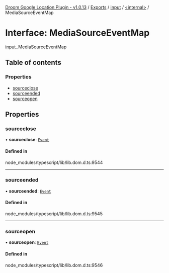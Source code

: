 [Droom Google Location Plugin - v1.0.13](../README.md) / [Exports](../modules.md) / [input](../modules/input.md) / [<internal\>](../modules/input._internal_.md) / MediaSourceEventMap

# Interface: MediaSourceEventMap

[input](../modules/input.md).[<internal>](../modules/input._internal_.md).MediaSourceEventMap

## Table of contents

### Properties

- [sourceclose](input._internal_.MediaSourceEventMap.md#sourceclose)
- [sourceended](input._internal_.MediaSourceEventMap.md#sourceended)
- [sourceopen](input._internal_.MediaSourceEventMap.md#sourceopen)

## Properties

### sourceclose

• **sourceclose**: [`Event`](../modules/input._internal_.md#event)

#### Defined in

node_modules/typescript/lib/lib.dom.d.ts:9544

___

### sourceended

• **sourceended**: [`Event`](../modules/input._internal_.md#event)

#### Defined in

node_modules/typescript/lib/lib.dom.d.ts:9545

___

### sourceopen

• **sourceopen**: [`Event`](../modules/input._internal_.md#event)

#### Defined in

node_modules/typescript/lib/lib.dom.d.ts:9546
